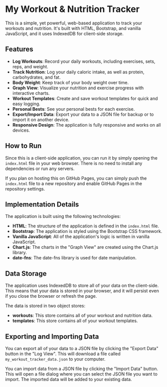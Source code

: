 # My Workout & Nutrition Tracker

This is a simple, yet powerful, web-based application to track your workouts and nutrition. It's built with HTML, Bootstrap, and vanilla JavaScript, and it uses IndexedDB for client-side storage.

## Features

*   **Log Workouts**: Record your daily workouts, including exercises, sets, reps, and weight.
*   **Track Nutrition**: Log your daily caloric intake, as well as protein, carbohydrates, and fat.
*   **Body Weight**: Keep track of your body weight over time.
*   **Graph View**: Visualize your nutrition and exercise progress with interactive charts.
*   **Workout Templates**: Create and save workout templates for quick and easy logging.
*   **Personal Bests**: See your personal bests for each exercise.
*   **Export/Import Data**: Export your data to a JSON file for backup or to import it on another device.
*   **Responsive Design**: The application is fully responsive and works on all devices.

## How to Run

Since this is a client-side application, you can run it by simply opening the `index.html` file in your web browser. There is no need to install any dependencies or run any servers.

If you plan on hosting this on GitHub Pages, you can simply push the `index.html` file to a new repository and enable GitHub Pages in the repository settings.

## Implementation Details

The application is built using the following technologies:

*   **HTML**: The structure of the application is defined in the `index.html` file.
*   **Bootstrap**: The application is styled using the Bootstrap CSS framework.
*   **Vanilla JavaScript**: All of the application's logic is written in vanilla JavaScript.
*   **Chart.js**: The charts in the "Graph View" are created using the Chart.js library.
*   **date-fns**: The date-fns library is used for date manipulation.

## Data Storage

The application uses IndexedDB to store all of your data on the client-side. This means that your data is stored in your browser, and it will persist even if you close the browser or refresh the page.

The data is stored in two object stores:

*   **workouts**: This store contains all of your workout and nutrition data.
*   **templates**: This store contains all of your workout templates.

## Exporting and Importing Data

You can export all of your data to a JSON file by clicking the "Export Data" button in the "Log View". This will download a file called `my_workout_tracker_data.json` to your computer.

You can import data from a JSON file by clicking the "Import Data" button. This will open a file dialog where you can select the JSON file you want to import. The imported data will be added to your existing data.
